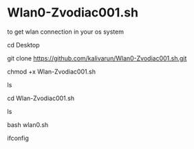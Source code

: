 # Wlan0-Zvodiac001.sh
to get wlan connection in your os system 

cd Desktop 



git clone https://github.com/kalivarun/Wlan0-Zvodiac001.sh.git



chmod +x Wlan-Zvodiac001.sh



ls 



cd Wlan-Zvodiac001.sh


ls 


bash wlan0.sh 



ifconfig 
